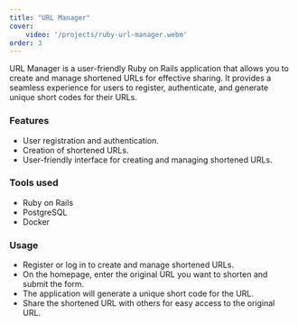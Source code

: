 ```yaml
---
title: "URL Manager"
cover:
    video: '/projects/ruby-url-manager.webm'
order: 3
---
```



URL Manager is a user-friendly Ruby on Rails application that allows you to create and manage shortened URLs for effective sharing. It provides a seamless experience for users to register, authenticate, and generate unique short codes for their URLs.

### Features

-   User registration and authentication.
-   Creation of shortened URLs.
-   User-friendly interface for creating and managing shortened URLs.

### Tools used

-   Ruby on Rails
-   PostgreSQL
-   Docker

### Usage

-   Register or log in to create and manage shortened URLs.
-   On the homepage, enter the original URL you want to shorten and submit the form.
-   The application will generate a unique short code for the URL.
-   Share the shortened URL with others for easy access to the original URL.

